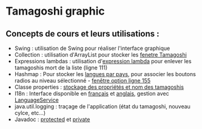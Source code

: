 # Tamagoshi graphic

## Concepts de cours et leurs utilisations :

- Swing : utilisation de Swing pour réaliser l'interface graphique
- Collection : utilisation d'ArrayList pour stocker les [fenetre Tamagoshi](src/tamagoshi/controller/TamaGameController.java)
- Expressions lambdas : utilisation d'[expression lambda](src/tamagoshi/controller/TamaGameController.java) pour enlever les tamagoshis mort de la liste (ligne 111)
- Hashmap : Pour stocker les [langues par pays](src/tamagoshi/controller/OptionController.java), pour associer les boutons radios au niveau sélectionné - [fenêtre option ligne 155](src/tamagoshi/graphic/FenetreOption.java)
- Classe properties : [stockage des propriétés et nom des tamagoshis](resource/config.properties)
- I18n : Interface disponible en [français](src/MessagesBundle_fr_FR.properties) et [anglais](src/MessagesBundle_en_US.properties), gestion avec [LanguageService](src/tamagoshi/service/LanguageService.java)
- java.util.logging : traçage de l'application (état du tamagoshi, nouveau cylce, etc...)
- Javadoc : [protected](javadoc/protected/index.html) et [private](javadoc/private/index.html)
